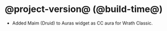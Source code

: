 # @project-version@ (@build-time@)

* Added Maim (Druid) to Auras widget as CC aura for Wrath Classic.